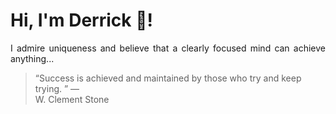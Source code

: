 # Hi, I'm Derrick 👋!
<p align="justify">I admire uniqueness and believe that a clearly focused mind can achieve anything...</p> 
<!-- #quote-start -->
<blockquote>&ldquo;Success is achieved and maintained by those who try and keep trying. &rdquo; &mdash; <footer>W. Clement Stone</footer></blockquote>
<!-- #quote-end -->
